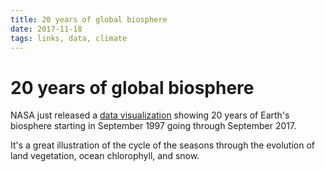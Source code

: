 ```yaml
---
title: 20 years of global biosphere
date: 2017-11-18
tags: links, data, climate
---
```


# 20 years of global biosphere

NASA just released a [data visualization][1] showing 20 years of Earth's
biosphere starting in September 1997 going through September 2017.

It's a great illustration of the cycle of the seasons through the evolution of
land vegetation, ocean chlorophyll, and snow.

[1]: https://svs.gsfc.nasa.gov/4596
